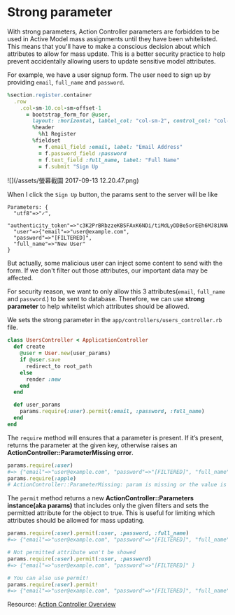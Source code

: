 # Strong parameter

With strong parameters, Action Controller parameters are forbidden to be used in Active Model mass assignments until they have been whitelisted. This means that you'll have to make a conscious decision about which attributes to allow for mass update. This is a better security practice to help prevent accidentally allowing users to update sensitive model attributes.

For example, we have a user signup form. The user need to sign up by providing `email`, `full_name` and `password`.

```ruby
%section.register.container
  .row
    .col-sm-10.col-sm-offset-1
      = bootstrap_form_for @user,
        layout: :horizontal, lablel_col: "col-sm-2", control_col: "col-sm-6", do |f|
        %header
          %h1 Register
        %fieldset
          = f.email_field :email, label: "Email Address"
          = f.password_field :password
          = f.text_field :full_name, label: "Full Name"
          = f.submit "Sign Up
```

![](/assets/螢幕截圖 2017-09-13 12.20.47.png)

When I click the `Sign Up` button, the params sent to the server will be like

```
Parameters: {
  "utf8"=>"✓",
  "authenticity_token"=>"c3K2PrBRbzzeKBSFAxK6NDi/tiMdLyDDBe5orEEh6MJ8iNNWh12332dfaersgrta9an2cfDQlyVsUfeXgZMkc8Q==",
  "user"=>{"email"=>"user@example.com",
  "password"=>"[FILTERED]",
  "full_name"=>"New User"
}
```

But actually, some malicious user can inject some content to send with the form. If we don't filter out those attributes, our important data may be affected.

For security reason, we want to only allow this 3 attributes\(`email`, `full_name` and `password`.\) to be sent to database. Therefore, we can use **strong parameter** to help whitelist which attributes should be allowed.

We sets the strong parameter in the `app/controllers/users_controller.rb` file.

```ruby
class UsersController < ApplicationController
  def create
    @user = User.new(user_params)
    if @user.save
      redirect_to root_path
    else
      render :new
    end
  end

  def user_params
    params.require(:user).permit(:email, :password, :full_name)
  end
end
```

The `require` method will ensures that a parameter is present. If it’s present, returns the parameter at the given key, otherwise raises an **ActionController::ParameterMissing error**.

```ruby
params.require(:user)
#=> {"email"=>"user@example.com", "password"=>"[FILTERED]", "full_name"=>"New User" }
params.require(:apple)
# ActionController::ParameterMissing: param is missing or the value is empty: apple
```

The `permit` method returns a new **ActionController::Parameters instance\(aka params\)** that includes only the given filters and sets the permitted attribute for the object to true. This is useful for limiting which attributes should be allowed for mass updating.

```ruby
params.require(:user).permit(:user, :password, :full_name)
#=> {"email"=>"user@example.com", "password"=>"[FILTERED]", "full_name"=>"New User" }

# Not permitted attribute won't be showed
params.require(:user).permit(:user, :password)
#=> {"email"=>"user@example.com", "password"=>"[FILTERED]" }

# You can also use permit!
params.require(:user).permit!
#=> {"email"=>"user@example.com", "password"=>"[FILTERED]", "full_name"=>"New User" }

```

Resource: [Action Controller Overview](http://edgeguides.rubyonrails.org/action_controller_overview.html#strong-parameters)







